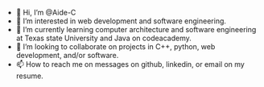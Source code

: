 - 👋 Hi, I’m @Aide-C
- 👀 I’m interested in web development and software engineering.
- 🌱 I’m currently learning computer architecture and software engineering at Texas state University and Java on codeacademy. 
- 💞️ I’m looking to collaborate on projects in C++, python, web development, and/or software.
- 📫 How to reach me on messages on github, linkedin, or email on my resume. 

<!---
Aide-C/Aide-C is a ✨ special ✨ repository because its `README.md` (this file) appears on your GitHub profile.
You can click the Preview link to take a look at your changes.
--->
